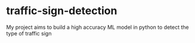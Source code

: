 # traffic-sign-detection

My project aims to build a high accuracy ML model in python to detect the type of traffic sign 


